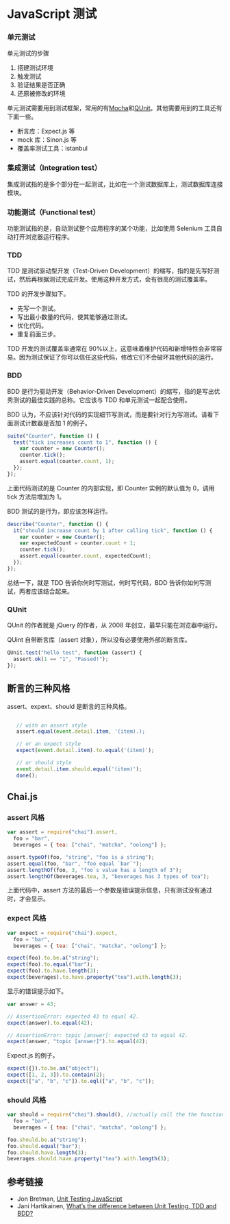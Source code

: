# JavaScript 测试

### 单元测试

单元测试的步骤

1. 搭建测试环境
1. 触发测试
1. 验证结果是否正确
1. 还原被修改的环境

单元测试需要用到测试框架，常用的有[Mocha](http://mochajs.org/)和[QUnit](http://qunitjs.com/)。其他需要用到的工具还有下面一些。

- 断言库：Expect.js 等
- mock 库：Sinon.js 等
- 覆盖率测试工具：istanbul

### 集成测试（Integration test）

集成测试指的是多个部分在一起测试，比如在一个测试数据库上，测试数据库连接模块。

### 功能测试（Functional test）

功能测试指的是，自动测试整个应用程序的某个功能，比如使用 Selenium 工具自动打开浏览器运行程序。

### TDD

TDD 是测试驱动型开发（Test-Driven Development）的缩写，指的是先写好测试，然后再根据测试完成开发。使用这种开发方式，会有很高的测试覆盖率。

TDD 的开发步骤如下。

- 先写一个测试。
- 写出最小数量的代码，使其能够通过测试。
- 优化代码。
- 重复前面三步。

TDD 开发的测试覆盖率通常在 90%以上，这意味着维护代码和新增特性会非常容易。因为测试保证了你可以信任这些代码，修改它们不会破坏其他代码的运行。

### BDD

BDD 是行为驱动开发（Behavior-Driven Development）的缩写，指的是写出优秀测试的最佳实践的总称。它应该与 TDD 和单元测试一起配合使用。

BDD 认为，不应该针对代码的实现细节写测试，而是要针对行为写测试。请看下面测试计数器是否加 1 的例子。

```javascript
suite("Counter", function () {
  test("tick increases count to 1", function () {
    var counter = new Counter();
    counter.tick();
    assert.equal(counter.count, 1);
  });
});
```

上面代码测试的是 Counter 的内部实现，即 Counter 实例的默认值为 0，调用 tick 方法后增加为 1。

BDD 测试的是行为，即应该怎样运行。

```javascript
describe("Counter", function () {
  it("should increase count by 1 after calling tick", function () {
    var counter = new Counter();
    var expectedCount = counter.count + 1;
    counter.tick();
    assert.equal(counter.count, expectedCount);
  });
});
```

总结一下，就是 TDD 告诉你何时写测试，何时写代码，BDD 告诉你如何写测试，两者应该结合起来。

### QUnit

QUnit 的作者就是 jQuery 的作者，从 2008 年创立，最早只能在浏览器中运行。

QUint 自带断言库（assert 对象），所以没有必要使用外部的断言库。

```javascript
QUnit.test("hello test", function (assert) {
  assert.ok(1 == "1", "Passed!");
});
```

## 断言的三种风格

assert、expext、should 是断言的三种风格。

```javascript

   // with an assert style
   assert.equal(event.detail.item, '(item).);

   // or an expect style
   expect(event.detail.item).to.equal('(item)');

   // or should style
   event.detail.item.should.equal('(item)');
   done();
```

## Chai.js

### assert 风格

```javascript
var assert = require("chai").assert,
  foo = "bar",
  beverages = { tea: ["chai", "matcha", "oolong"] };

assert.typeOf(foo, "string", "foo is a string");
assert.equal(foo, "bar", "foo equal `bar`");
assert.lengthOf(foo, 3, "foo`s value has a length of 3");
assert.lengthOf(beverages.tea, 3, "beverages has 3 types of tea");
```

上面代码中，assert 方法的最后一个参数是错误提示信息，只有测试没有通过时，才会显示。

### expect 风格

```javascript
var expect = require("chai").expect,
  foo = "bar",
  beverages = { tea: ["chai", "matcha", "oolong"] };

expect(foo).to.be.a("string");
expect(foo).to.equal("bar");
expect(foo).to.have.length(3);
expect(beverages).to.have.property("tea").with.length(3);
```

显示的错误提示如下。

```javascript
var answer = 43;

// AssertionError: expected 43 to equal 42.
expect(answer).to.equal(42);

// AssertionError: topic [answer]: expected 43 to equal 42.
expect(answer, "topic [answer]").to.equal(42);
```

Expect.js 的例子。

```javascript
expect({}).to.be.an("object");
expect([1, 2, 3]).to.contain(2);
expect(["a", "b", "c"]).to.eql(["a", "b", "c"]);
```

### should 风格

```javascript
var should = require("chai").should(), //actually call the the function
  foo = "bar",
  beverages = { tea: ["chai", "matcha", "oolong"] };

foo.should.be.a("string");
foo.should.equal("bar");
foo.should.have.length(3);
beverages.should.have.property("tea").with.length(3);
```

## 参考链接

- Jon Bretman, [Unit Testing JavaScript](http://developers.lyst.com/javascript/testing/2014/03/03/javascript-unit-testing/)
- Jani Hartikainen, [What’s the difference between Unit Testing, TDD and BDD?](http://codeutopia.net/blog/2015/03/01/unit-testing-tdd-and-bdd/)
